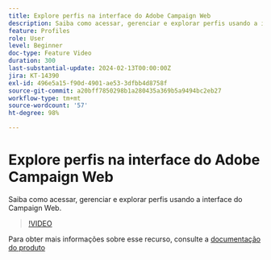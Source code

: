 ```yaml
---
title: Explore perfis na interface do Adobe Campaign Web
description: Saiba como acessar, gerenciar e explorar perfis usando a interface do Campaign Web.
feature: Profiles
role: User
level: Beginner
doc-type: Feature Video
duration: 300
last-substantial-update: 2024-02-13T00:00:00Z
jira: KT-14390
exl-id: 496e5a15-f90d-4901-ae53-3dfbb4d8758f
source-git-commit: a20bff7850298b1a280435a369b5a9494bc2eb27
workflow-type: tm+mt
source-wordcount: '57'
ht-degree: 98%

---
```


# Explore perfis na interface do Adobe Campaign Web

Saiba como acessar, gerenciar e explorar perfis usando a interface do Campaign Web.

>[!VIDEO](https://video.tv.adobe.com/v/3427293/?learn=on)

Para obter mais informações sobre esse recurso, consulte a [documentação do produto](https://experienceleague.adobe.com/docs/campaign-web/v8/audiences/work-with-profiles/about-recipients.html?lang=pt-BR)
